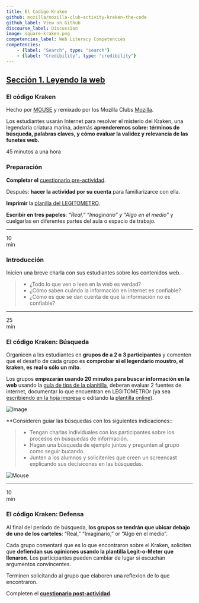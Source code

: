 ```yaml
---
title: El Código Kraken
github: mozilla/mozilla-club-activity-kraken-the-code
github_label: View on Github
discourse_label: Discussion
image: square-kraken.png
competencies_label: Web Literacy Competencies
competencies:
    - {label: "Search", type: "search"}
    - {label: "Credibility", type: "credibility"}
---
```


## [Sección 1. Leyendo la web](http://mozilla.github.io/webmaker-curriculum/WebLiteracyBasics-I/)

### El código Kraken

Hecho por [MOUSE](http://mouse.org/) y remixado por los Mozilla Clubs [Mozilla](https://webmaker.org/mentor).

Los estudiantes usarán Internet para resolver el misterio del Kraken, una legendaria criatura marina, además **aprenderemos sobre: términos de búsqueda, palabras claves, y cómo evaluar la validez y relevancia de las funetes web.**

45 minutos a una hora

### Preparación

**Completar el** [cuestionario pre-actividad](http://goo.gl/forms/Uua6yKIy5E).

Después: **hacer la actividad por su cuenta** para familiarizarce con ella.

**Imprimir** la [planilla del LEGITOMETRO](https://ia601508.us.archive.org/30/items/LEGITOMETROES/LEGIT-O-ETER-ES.pdf).

**Escribir en tres papeles**: *“Real,” “Imaginario” y “Algo en el medio”* y cuelgarlas en diferentes partes del aula o espacio de trabajo.

---

10<br>min

### Introducción

Inicien una breve charla con sus estudiantes sobre los contenidos web.

> * ¿Todo lo que ven o leen en la web es verdad?
> * ¿Cómo saben cuándo la información en internet es confiable?
> * ¿Cómo es que se dan cuenta de que la información no es confiable?


---

25<br>min

### El código Kraken: Búsqueda

Organicen a lxs estudiantes en **grupos de a 2 o 3 participantes** y comenten que el desafío de cada grupo es **comprobar si el legendario moustro, el kraken, es real o sólo un mito**.

Los grupos **empezarán usando 20 minutos para buscar información en la web** usando la [guía de tips de la planitilla](https://ia601508.us.archive.org/30/items/LEGITOMETROES/LEGIT-O-ETER-ES.pdf), deberan evaluar 2 fuentes de internet, documentar lo que encuentran en LEGITOMETROr (ya sea [escribiendo en la hoja impresa](https://ia601508.us.archive.org/30/items/LEGITOMETROES/LEGIT-O-ETER-ES.pdf) o editando la [plantilla online](https://d157rqmxrxj6ey.cloudfront.net/amaciel/10587/)). 

![Image](http://mozilla.github.io/webmaker-curriculum/images/kraken-in-progress.jpg)

**Consideren guiar las búsquedas con los siguientes indicaciones::

> * Tengan charlas individuales con los participantes sobre los procesos en búsquedas de información.
> * Hagan una búsqueda de ejemplo juntos y pregunten al grupo como seguir bucando.
> * Junten a los alumnos y solicitenles que creen un screencast explicando sus decisicones en las búsquedas.

![Mouse](http://mozilla.github.io/webmaker-curriculum/images/kraken-finished-example.jpg)

---

10<br>min

### El código Kraken: Defensa

Al final del período de búsqueda, **los grupos se tendrán que ubicar debajo de uno de los carteles**: “Real,” “Imaginario,” or “Algo en el medio”.

Cada grupo comentará que es lo que encontraron sobre el Kraken, soliciten que **defiendan sus opiniones usando la plantilla Legit-o-Meter que llenaron**. Los participantes pueden cambiar de lugar si escuchan argumentos convincentes.

Terminen solicitando al grupo que elaboren una reflexion de lo que encontraron.

Completen el **[cuestionario post-actividad](http://goo.gl/forms/JBw5uvEbE1)**.

